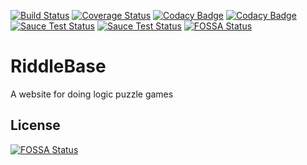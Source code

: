 [![Build Status](https://travis-ci.org/dan-brown/RiddleBase.svg?branch=master)](https://travis-ci.org/dan-brown/RiddleBase)
[![Coverage Status](https://coveralls.io/repos/github/dan-brown/RiddleBase/badge.svg?branch=master)](https://coveralls.io/github/dan-brown/RiddleBase?branch=master)
[![Codacy Badge](https://api.codacy.com/project/badge/Grade/9c0920594c0544d9b63caf9fab3970d8)](https://www.codacy.com/app/dan-brown/RiddleBase?utm_source=github.com&amp;utm_medium=referral&amp;utm_content=dan-brown/RiddleBase&amp;utm_campaign=Badge_Grade)
[![Codacy Badge](https://api.codacy.com/project/badge/Coverage/9c0920594c0544d9b63caf9fab3970d8)](https://www.codacy.com/app/dan-brown/RiddleBase?utm_source=github.com&amp;utm_medium=referral&amp;utm_content=dan-brown/RiddleBase&amp;utm_campaign=Badge_Coverage)
[![Sauce Test Status](https://saucelabs.com/buildstatus/dan-brown)](https://saucelabs.com/u/dan-brown)
[![Sauce Test Status](https://saucelabs.com/browser-matrix/dan-brown.svg)](https://saucelabs.com/u/dan-brown)
[![FOSSA Status](https://app.fossa.io/api/projects/git%2Bgithub.com%2Fdjbrown%2Friddlebase.svg?type=shield)](https://app.fossa.io/projects/git%2Bgithub.com%2Fdjbrown%2Friddlebase?ref=badge_shield)
# RiddleBase


A website for doing logic puzzle games


## License
[![FOSSA Status](https://app.fossa.io/api/projects/git%2Bgithub.com%2Fdjbrown%2Friddlebase.svg?type=large)](https://app.fossa.io/projects/git%2Bgithub.com%2Fdjbrown%2Friddlebase?ref=badge_large)